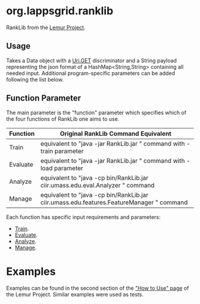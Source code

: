 # org.lappsgrid.ranklib
RankLib from the [Lemur Project](https://sourceforge.net/p/lemur/wiki/RankLib/).

## Usage

Takes a Data<String> object with a [Uri.GET](http://vocab.lappsgrid.org/ns/action/get) discriminator and a String payload representing the json format of a HashMap<String,String> containing all needed input. Additional program-specific parameters can be added following the list below.

## Function Parameter

The main parameter is the "function" parameter which specifies which of the four functions of RankLib one aims to use.

| Function | Original RankLib Command Equivalent |
| --- | --- |
| Train | equivalent to "java -jar RankLib.jar <Params>" command with -train parameter |
| Evaluate | equivalent to "java -jar RankLib.jar <Params>" command with -load parameter |
| Analyze | equivalent to "java -cp bin/RankLib.jar ciir.umass.edu.eval.Analyzer <Params>" command |
| Manage | equivalent to "java -cp bin/RankLib.jar ciir.umass.edu.features.FeatureManager <Params>" command |

Each function has specific input requirements and parameters:

* [Train](md/train/main.md).
* [Evaluate](md/evaluate/main.md).
* [Analyze](md/analyze/main.md).
* [Manage](md/manage/main.md).

# Examples
Examples can be found in the second section of the ["How to Use" page](https://sourceforge.net/p/lemur/wiki/RankLib%20How%20to%20use/) of the Lemur Project. Similar examples were used as tests.